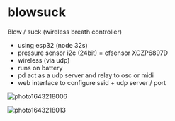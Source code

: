 # blowsuck
Blow / suck (wireless breath controller)

- using esp32 (node 32s)
- pressure sensor i2c (24bit) = cfsensor XGZP6897D
- wireless (via udp)
- runs on battery
- pd act as a udp server and relay to osc or midi
- web interface to configure ssid + udp server / port

![photo1643218006](https://user-images.githubusercontent.com/441764/152017938-cecceb2d-7439-45f2-8e83-aee7932defc1.jpeg)

![photo1643218013](https://user-images.githubusercontent.com/441764/152017958-75eab607-ca6a-4fcd-848e-e17fa4ee799d.jpeg)

